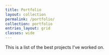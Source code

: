 ```yaml
---
title: Portfolio
layout: collection
permalink: /portfolio/
collection: portfolio
entries_layout: grid
classes: wide
---
```


This is a list of the best projects I've worked on.
